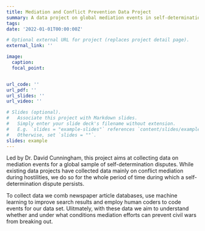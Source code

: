 ```yaml
---
title: Mediation and Conflict Prevention Data Project
summary: A data project on global mediation events in self-determination disputes.
tags:
date: '2022-01-01T00:00:00Z'

# Optional external URL for project (replaces project detail page).
external_link: ''

image:
  caption: 
  focal_point:


url_code: ''
url_pdf: ''
url_slides: ''
url_video: ''

# Slides (optional).
#   Associate this project with Markdown slides.
#   Simply enter your slide deck's filename without extension.
#   E.g. `slides = "example-slides"` references `content/slides/example-slides.md`.
#   Otherwise, set `slides = ""`.
slides: example
---
```


Led by Dr. David Cunningham, this project aims at collecting data on mediation events for a global sample of self-determination disputes. While existing data projects have collected data mainly on conflict mediation during hostilities, we do so for the whole period of time during which a self-determination dispute persists. 

To collect data we comb newspaper article databases, use machine learning to improve search results and employ human coders to code events for our data set. Ulitmately, with these data we aim to understand whether and under what conditions mediation efforts can prevent civil wars from breaking out.
